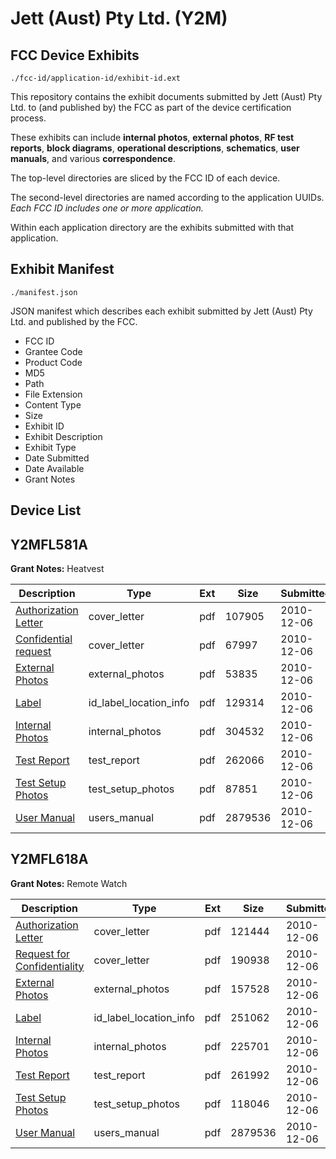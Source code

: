# Jett (Aust) Pty Ltd. (Y2M)
## FCC Device Exhibits

```
./fcc-id/application-id/exhibit-id.ext
```

This repository contains the exhibit documents submitted by Jett (Aust) Pty Ltd. to (and published by) the FCC as part of the device certification process.

These exhibits can include **internal photos**, **external photos**, **RF test reports**, **block diagrams**, **operational descriptions**, **schematics**, **user manuals**, and various **correspondence**.

The top-level directories are sliced by the FCC ID of each device.

The second-level directories are named according to the application UUIDs. *Each FCC ID includes one or more application.*

Within each application directory are the exhibits submitted with that application. 

## Exhibit Manifest

```
./manifest.json
```

JSON manifest which describes each exhibit submitted by Jett (Aust) Pty Ltd. and published by the FCC.

- FCC ID
- Grantee Code
- Product Code
- MD5
- Path
- File Extension
- Content Type
- Size
- Exhibit ID
- Exhibit Description
- Exhibit Type
- Date Submitted
- Date Available
- Grant Notes

## Device List
## Y2MFL581A
**Grant Notes:** Heatvest

| Description | Type | Ext | Size | Submitted | Available |
| ----------- | ---- | --- | ---- | --------- | --------- |
| [Authorization Letter](Y2MFL581A/9faa42e549556c6fc0133d390e9ce7b8/1386135.pdf) | cover_letter | pdf | 107905 | 2010-12-06 | 2010-12-06 |
| [Confidential request](Y2MFL581A/9faa42e549556c6fc0133d390e9ce7b8/1386136.pdf) | cover_letter | pdf | 67997 | 2010-12-06 | 2010-12-06 |
| [External Photos](Y2MFL581A/9faa42e549556c6fc0133d390e9ce7b8/1386134.pdf) | external_photos | pdf | 53835 | 2010-12-06 | 2010-12-06 |
| [Label](Y2MFL581A/9faa42e549556c6fc0133d390e9ce7b8/1386137.pdf) | id_label_location_info | pdf | 129314 | 2010-12-06 | 2010-12-06 |
| [Internal Photos](Y2MFL581A/9faa42e549556c6fc0133d390e9ce7b8/1386138.pdf) | internal_photos | pdf | 304532 | 2010-12-06 | 2010-12-06 |
| [Test Report](Y2MFL581A/9faa42e549556c6fc0133d390e9ce7b8/1386140.pdf) | test_report | pdf | 262066 | 2010-12-06 | 2010-12-06 |
| [Test Setup Photos](Y2MFL581A/9faa42e549556c6fc0133d390e9ce7b8/1386139.pdf) | test_setup_photos | pdf | 87851 | 2010-12-06 | 2010-12-06 |
| [User Manual](Y2MFL581A/9faa42e549556c6fc0133d390e9ce7b8/1386141.pdf) | users_manual | pdf | 2879536 | 2010-12-06 | 2010-12-06 |
## Y2MFL618A
**Grant Notes:** Remote Watch

| Description | Type | Ext | Size | Submitted | Available |
| ----------- | ---- | --- | ---- | --------- | --------- |
| [Authorization Letter](Y2MFL618A/d4507a3978d20d398ff0ac04db6850ab/1386107.pdf) | cover_letter | pdf | 121444 | 2010-12-06 | 2010-12-06 |
| [Request for Confidentiality](Y2MFL618A/d4507a3978d20d398ff0ac04db6850ab/1386109.pdf) | cover_letter | pdf | 190938 | 2010-12-06 | 2010-12-06 |
| [External Photos](Y2MFL618A/d4507a3978d20d398ff0ac04db6850ab/1386106.pdf) | external_photos | pdf | 157528 | 2010-12-06 | 2010-12-06 |
| [Label](Y2MFL618A/d4507a3978d20d398ff0ac04db6850ab/1386108.pdf) | id_label_location_info | pdf | 251062 | 2010-12-06 | 2010-12-06 |
| [Internal Photos](Y2MFL618A/d4507a3978d20d398ff0ac04db6850ab/1386110.pdf) | internal_photos | pdf | 225701 | 2010-12-06 | 2010-12-06 |
| [Test Report](Y2MFL618A/d4507a3978d20d398ff0ac04db6850ab/1386112.pdf) | test_report | pdf | 261992 | 2010-12-06 | 2010-12-06 |
| [Test Setup Photos](Y2MFL618A/d4507a3978d20d398ff0ac04db6850ab/1386111.pdf) | test_setup_photos | pdf | 118046 | 2010-12-06 | 2010-12-06 |
| [User Manual](Y2MFL618A/d4507a3978d20d398ff0ac04db6850ab/1386113.pdf) | users_manual | pdf | 2879536 | 2010-12-06 | 2010-12-06 |
